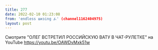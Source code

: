 ```yaml
---
title: 277
date: 2022-02-10 01:23:08
from: 'endless шизing ⍼' (channel1162404975)
layout: post
---
```


Смотрите "ОЛЕГ ВСТРЕТИЛ РОССИЙСКУЮ ВАТУ В ЧАТ-РУЛЕТКЕ" на YouTube
<https://youtu.be/OAWDvMxk51w>

